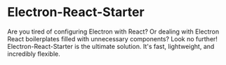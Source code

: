 # Electron-React-Starter
Are you tired of configuring Electron with React? Or dealing with Electron React boilerplates filled with unnecessary components? Look no further! Electron-React-Starter is the ultimate solution. It's fast, lightweight, and incredibly flexible.
